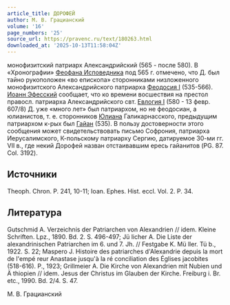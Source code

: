 ```yaml
---
article_title: ДОРОФЕЙ
author: М. В. Грацианский
volume: '16'
page_numbers: '25'
source_url: https://pravenc.ru/text/180263.html
downloaded_at: '2025-10-13T11:58:04Z'
---
```


монофизитский патриарх Александрийский (565 - после 580). В «Хронографии» [Феофана Исповедника](<https://pravenc.ru/text/Феофан Исповедник.html>) под 
565 г. отмечено, что Д. был тайно рукоположен «во епископа» сторонниками низложенного монофизитского Александрийского патриарха [Феодосия I](<https://pravenc.ru/text/Феодосий I.html>) (535-566). [Иоанн Эфесский](<https://pravenc.ru/text/Иоанн Эфесский.html>) сообщает, что ко времени восшествия на престол правосл. патриарха Александрийского свт. [Евлогия I](<https://pravenc.ru/text/Евлогий I.html>) (580 - 13 февр. 607/8) Д. уже «много лет» был патриархом, но не феодосиан, а юлианистов, т. е. сторонников [Юлиана](https://pravenc.ru/text/Юлиана.html) Галикарнасского, предыдущим патриархом к-рых был [Гайан](https://pravenc.ru/text/Гайан.html) (535). В пользу достоверности этого сообщения может свидетельствовать письмо Софрония, патриарха Иерусалимского, К-польскому патриарху Сергию, датируемое 30-ми гг. VII в., где некий Дорофей назван отстаивавшим ересь гайанитов (PG. 87. Col. 3192).

## Источники

Theoph. Chron. P. 241, 10-11; Ioan. Ephes. Hist. eccl. Vol. 2. P. 34.

## Литература

Gutschmid A. Verzeichnis der Patriarchen von Alexandrien // idem. Kleine Schriften. Lpz., 1890. Bd. 2. S. 496-497; Jü
licher A. Die Liste der alexandrinischen Patriarchen im 6. und 7. Jh. // Festgabe K. Mü
ller. Tü
b., 1922. S. 22; Maspero J. Histoire des patriarches d'Alexandrie depuis la mort de l'empé
reur Anastase jusqu'à
la ré
conciliation des Églises jacobites (518-616). P., 1923; Grillmeier A. Die Kirche von Alexandrien mit Nubien und Ä
thiopien // idem. Jesus der Christus im Glauben der Kirche. Freiburg i. Br. etc., 1990. Bd. 2/4. S. 47.

М. В. Грацианский
